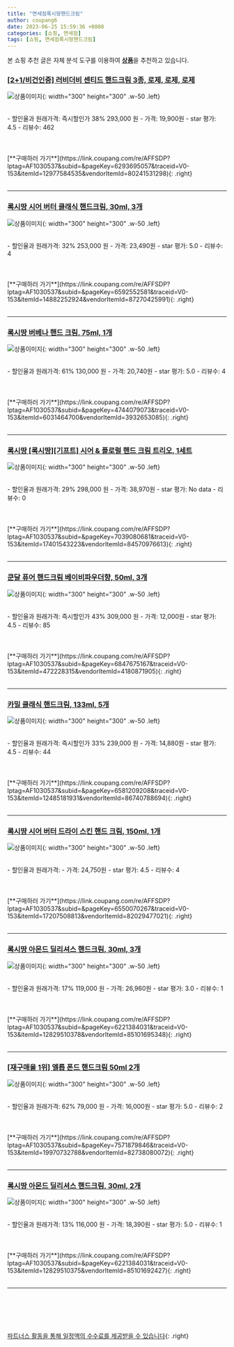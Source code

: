 ```yaml
---
title: "면세점록시땅핸드크림"
author: coupang6
date: 2023-06-25 15:59:36 +0800
categories: [쇼핑, 면세점]
tags: [쇼핑, 면세점록시땅핸드크림]
---
```


본 쇼핑 추천 글은 자체 분석 도구를 이용하여 [**상품**](https://link.coupang.com/a/bao1ui)을 추천하고 있습니다.

### [[2+1/비건인증] 러비더비 센티드 핸드크림 3종, 로제, 로제, 로제](https://link.coupang.com/re/AFFSDP?lptag=AF1030537&subid=&pageKey=6293695057&traceid=V0-153&itemId=12977584535&vendorItemId=80241531298)

![상품이미지](https://thumbnail10.coupangcdn.com/thumbnails/remote/230x230ex/image/vendor_inventory/45af/b366aaba7773a8bc4b595f055fd6411386760c185098e01dda24d4f1e7be.jpg){: width="300" height="300" .w-50 .left}


<br>
- 할인율과 원래가격: 즉시할인가 38%  293,000   원
- 가격: 19,900원
- star 평가: 4.5
- 리뷰수: 462
<br>
<br>
<br>
<br>
[**구매하러 가기**](https://link.coupang.com/re/AFFSDP?lptag=AF1030537&subid=&pageKey=6293695057&traceid=V0-153&itemId=12977584535&vendorItemId=80241531298){: .right}
<br>
<br>

---

### [록시땅 시어 버터 클래식 핸드크림, 30ml, 3개](https://link.coupang.com/re/AFFSDP?lptag=AF1030537&subid=&pageKey=6592552581&traceid=V0-153&itemId=14882252924&vendorItemId=87270425991)

![상품이미지](https://thumbnail9.coupangcdn.com/thumbnails/remote/230x230ex/image/vendor_inventory/ce5e/a3adc87938ea065798060f8a8277d6b8db7a79fd10df0121cf5e3b2a2cad.jpg){: width="300" height="300" .w-50 .left}


<br>
- 할인율과 원래가격: 32%  253,000   원
- 가격: 23,490원
- star 평가: 5.0
- 리뷰수: 4
<br>
<br>
<br>
<br>
[**구매하러 가기**](https://link.coupang.com/re/AFFSDP?lptag=AF1030537&subid=&pageKey=6592552581&traceid=V0-153&itemId=14882252924&vendorItemId=87270425991){: .right}
<br>
<br>

---

### [록시땅 버베나 핸드 크림, 75ml, 1개](https://link.coupang.com/re/AFFSDP?lptag=AF1030537&subid=&pageKey=4744079073&traceid=V0-153&itemId=6031464700&vendorItemId=3932653085)

![상품이미지](https://thumbnail9.coupangcdn.com/thumbnails/remote/230x230ex/image/product/image/vendoritem/2019/04/18/3932653085/7feb3c8a-8e80-4bc4-aef1-4e9945957149.jpg){: width="300" height="300" .w-50 .left}


<br>
- 할인율과 원래가격: 61%  130,000   원
- 가격: 20,740원
- star 평가: 5.0
- 리뷰수: 4
<br>
<br>
<br>
<br>
[**구매하러 가기**](https://link.coupang.com/re/AFFSDP?lptag=AF1030537&subid=&pageKey=4744079073&traceid=V0-153&itemId=6031464700&vendorItemId=3932653085){: .right}
<br>
<br>

---

### [록시땅 [록시땅][기프트] 시어 & 플로럴 핸드 크림 트리오, 1세트](https://link.coupang.com/re/AFFSDP?lptag=AF1030537&subid=&pageKey=7039080681&traceid=V0-153&itemId=17401543223&vendorItemId=84570976613)

![상품이미지](https://thumbnail8.coupangcdn.com/thumbnails/remote/230x230ex/image/vendor_inventory/9a77/766054a5ad9bba4e26abf1f5f294edf503f2cfcba9917c7851fb7222c5b9.jpg){: width="300" height="300" .w-50 .left}


<br>
- 할인율과 원래가격: 29%  298,000   원
- 가격: 38,970원
- star 평가: No data
- 리뷰수: 0
<br>
<br>
<br>
<br>
[**구매하러 가기**](https://link.coupang.com/re/AFFSDP?lptag=AF1030537&subid=&pageKey=7039080681&traceid=V0-153&itemId=17401543223&vendorItemId=84570976613){: .right}
<br>
<br>

---

### [쿤달 퓨어 핸드크림 베이비파우더향, 50ml, 3개](https://link.coupang.com/re/AFFSDP?lptag=AF1030537&subid=&pageKey=6847675167&traceid=V0-153&itemId=472228315&vendorItemId=4180871905)

![상품이미지](https://thumbnail7.coupangcdn.com/thumbnails/remote/230x230ex/image/retail/images/2601925925793559-5dc58070-4858-4b9a-8e1b-0e320eaadca2.jpg){: width="300" height="300" .w-50 .left}


<br>
- 할인율과 원래가격: 즉시할인가 43%  309,000   원
- 가격: 12,000원
- star 평가: 4.5
- 리뷰수: 85
<br>
<br>
<br>
<br>
[**구매하러 가기**](https://link.coupang.com/re/AFFSDP?lptag=AF1030537&subid=&pageKey=6847675167&traceid=V0-153&itemId=472228315&vendorItemId=4180871905){: .right}
<br>
<br>

---

### [카밀 클래식 핸드크림, 133ml, 5개](https://link.coupang.com/re/AFFSDP?lptag=AF1030537&subid=&pageKey=6581209208&traceid=V0-153&itemId=12485181931&vendorItemId=86740788694)

![상품이미지](https://thumbnail9.coupangcdn.com/thumbnails/remote/230x230ex/image/vendor_inventory/6a5d/441bc016c778e661972bb83fd2d514f1a22f836c30e435ec760ec38ca1e3.jpg){: width="300" height="300" .w-50 .left}


<br>
- 할인율과 원래가격: 즉시할인가 33%  239,000   원
- 가격: 14,880원
- star 평가: 4.5
- 리뷰수: 44
<br>
<br>
<br>
<br>
[**구매하러 가기**](https://link.coupang.com/re/AFFSDP?lptag=AF1030537&subid=&pageKey=6581209208&traceid=V0-153&itemId=12485181931&vendorItemId=86740788694){: .right}
<br>
<br>

---

### [록시땅 시어 버터 드라이 스킨 핸드 크림, 150ml, 1개](https://link.coupang.com/re/AFFSDP?lptag=AF1030537&subid=&pageKey=6550070267&traceid=V0-153&itemId=17207508813&vendorItemId=82029477021)

![상품이미지](https://thumbnail9.coupangcdn.com/thumbnails/remote/230x230ex/image/retail/images/2699440132832552-4f392496-ffac-4fd0-8a37-75dc3e521fa4.jpg){: width="300" height="300" .w-50 .left}


<br>
- 할인율과 원래가격: 
- 가격: 24,750원
- star 평가: 4.5
- 리뷰수: 4
<br>
<br>
<br>
<br>
[**구매하러 가기**](https://link.coupang.com/re/AFFSDP?lptag=AF1030537&subid=&pageKey=6550070267&traceid=V0-153&itemId=17207508813&vendorItemId=82029477021){: .right}
<br>
<br>

---

### [록시땅 아몬드 딜리셔스 핸드크림, 30ml, 3개](https://link.coupang.com/re/AFFSDP?lptag=AF1030537&subid=&pageKey=6221384031&traceid=V0-153&itemId=12829510378&vendorItemId=85101695348)

![상품이미지](https://thumbnail7.coupangcdn.com/thumbnails/remote/230x230ex/image/retail/images/3921833215593021-ebe459a5-a223-4d66-a960-9d7cf4057d56.jpg){: width="300" height="300" .w-50 .left}


<br>
- 할인율과 원래가격: 17%  119,000   원
- 가격: 26,960원
- star 평가: 3.0
- 리뷰수: 1
<br>
<br>
<br>
<br>
[**구매하러 가기**](https://link.coupang.com/re/AFFSDP?lptag=AF1030537&subid=&pageKey=6221384031&traceid=V0-153&itemId=12829510378&vendorItemId=85101695348){: .right}
<br>
<br>

---

### [[재구매율 1위] 엘롭 폰드 핸드크림 50ml 2개](https://link.coupang.com/re/AFFSDP?lptag=AF1030537&subid=&pageKey=7571879846&traceid=V0-153&itemId=19970732788&vendorItemId=82738080072)

![상품이미지](https://thumbnail10.coupangcdn.com/thumbnails/remote/230x230ex/image/vendor_inventory/04c7/ace3ec1aa64b3998af35e63eb9d8057fcefcac5d353bf33758cef2313e3c.png){: width="300" height="300" .w-50 .left}


<br>
- 할인율과 원래가격: 62%  79,000   원
- 가격: 16,000원
- star 평가: 5.0
- 리뷰수: 2
<br>
<br>
<br>
<br>
[**구매하러 가기**](https://link.coupang.com/re/AFFSDP?lptag=AF1030537&subid=&pageKey=7571879846&traceid=V0-153&itemId=19970732788&vendorItemId=82738080072){: .right}
<br>
<br>

---

### [록시땅 아몬드 딜리셔스 핸드크림, 30ml, 2개](https://link.coupang.com/re/AFFSDP?lptag=AF1030537&subid=&pageKey=6221384031&traceid=V0-153&itemId=12829510375&vendorItemId=85101692427)

![상품이미지](https://thumbnail7.coupangcdn.com/thumbnails/remote/230x230ex/image/retail/images/2968634768236408-20094be7-c1ec-4371-a427-efe5c18c98bb.jpg){: width="300" height="300" .w-50 .left}


<br>
- 할인율과 원래가격: 13%  116,000   원
- 가격: 18,390원
- star 평가: 5.0
- 리뷰수: 1
<br>
<br>
<br>
<br>
[**구매하러 가기**](https://link.coupang.com/re/AFFSDP?lptag=AF1030537&subid=&pageKey=6221384031&traceid=V0-153&itemId=12829510375&vendorItemId=85101692427){: .right}
<br>
<br>

---
<br><br><br><br><br> [파트너스 활동을 통해 일정액의 수수료를 제공받을 수 있습니다](https://link.coupang.com/a/bao1ui){: .right}